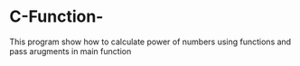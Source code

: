 # C-Function-
This program show how to calculate power of numbers using functions  and pass arugments in main function 
